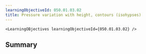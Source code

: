 ```yaml
---
learningObjectiveId: 050.01.03.02
title: Pressure variation with height, contours (isohypses)
---
```


```tsx eval
<LearningOBjectives learningObjectiveId={050.01.03.02} />
```

## Summary
